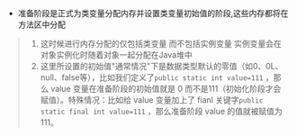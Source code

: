+ 准备阶段是正式为类变量分配内存并设置类变量初始值的阶段,这些内存都将在方法区中分配

> 1. 这时候进行内存分配的仅包括类变量 而不包括实例变量 实例变量会在对象实例化时随着对象一起分配在Java堆中
> 2. 这里所设置的初始值"通常情况"下是数据类型默认的零值（如0、0L、null、false等），比如我们定义了`public static int value=111` ，那么 value 变量在准备阶段的初始值就是 0 而不是111（初始化阶段才会赋值）。特殊情况：比如给 value 变量加上了 fianl 关键字`public static final int value=111` ，那么准备阶段 value 的值就被赋值为 111。